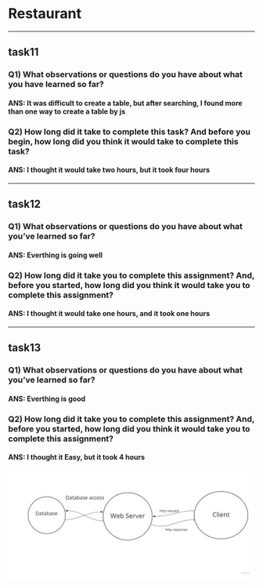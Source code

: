 # Restaurant 
---
## task11
### Q1) What observations or questions do you have about what you have learned so far?
#### ANS: It was difficult to create a table, but after searching, I found more than one way to create a table by js
### Q2) How long did it take to complete this task? And before you begin, how long did you think it would take to complete this task?
#### ANS: I thought it would take two hours, but it took four hours
---
## task12
### Q1) What observations or questions do you have about what you’ve learned so far?
#### ANS:  Everthing is going well
### Q2) How long did it take you to complete this assignment? And, before you started, how long did you think it would take you to complete this assignment?
#### ANS: I thought it would take one hours, and it took one hours
---
## task13
### Q1) What observations or questions do you have about what you’ve learned so far?
#### ANS:  Everthing is good
### Q2) How long did it take you to complete this assignment? And, before you started, how long did you think it would take you to complete this assignment?
#### ANS: I thought it Easy, but it took 4 hours

![alt](https://raw.githubusercontent.com/hamzahhisham306/city-explorer/main/map.jpg)

